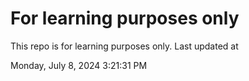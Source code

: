 # For learning purposes only
This repo is for learning purposes only.
Last updated at

Monday, July 8, 2024 3:21:31 PM

